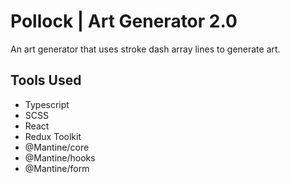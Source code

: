 # Pollock | Art Generator 2.0

An art generator that uses stroke dash array lines to generate art.

## Tools Used

- Typescript
- SCSS
- React
- Redux Toolkit
- @Mantine/core
- @Mantine/hooks
- @Mantine/form